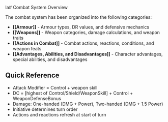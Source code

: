 la# Combat System Overview

The combat system has been organized into the following categories:

- **[[Armour]]** - Armour types, DR values, and defensive mechanics
- **[[Weapons]]** - Weapon categories, damage calculations, and weapon traits
- **[[Actions in Combat]]** - Combat actions, reactions, conditions, and weapon feats
- **[[Advantages, Abilities, and Disadvantages]]** - Character advantages, special abilities, and disadvantages

## Quick Reference
- Attack Modifier = Control + weapon skill
- DC = [highest of Control/Shield/WeaponSkill] + Control + WeaponDefenseBonus
- Damage: One-handed (DMG + Power), Two-handed (DMG + 1.5 Power)
- Initiative determines turn order
- Actions and reactions refresh at start of turn